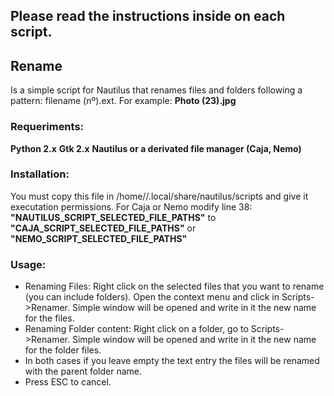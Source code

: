 ## Please read the instructions inside on each script.

## Rename

Is a simple script for Nautilus that renames files and folders following a pattern: filename (nº).ext.
For example: **Photo (23).jpg**

### Requeriments:	
**Python 2.x**
**Gtk 2.x**
**Nautilus or a derivated file manager (Caja, Nemo)**

### Installation: 
You must copy this file in /home/<user>/.local/share/nautilus/scripts and give it executation permissions.
For Caja or Nemo modify line 38: 
**"NAUTILUS_SCRIPT_SELECTED_FILE_PATHS"** to **"CAJA_SCRIPT_SELECTED_FILE_PATHS"** or 
**"NEMO_SCRIPT_SELECTED_FILE_PATHS"**

### Usage:    
* Renaming Files: 
Right click on the selected files that you want to rename (you can include folders). Open the context menu
and click in Scripts->Renamer. Simple window will be opened and write in it the new name for the files.
* Renaming Folder content: 
Right click on a folder, go to Scripts->Renamer.
Simple window will be opened and write in it the new name for the folder files.
* In both cases if you leave empty the text entry the files will be renamed with the parent folder name.
* Press ESC to cancel.


